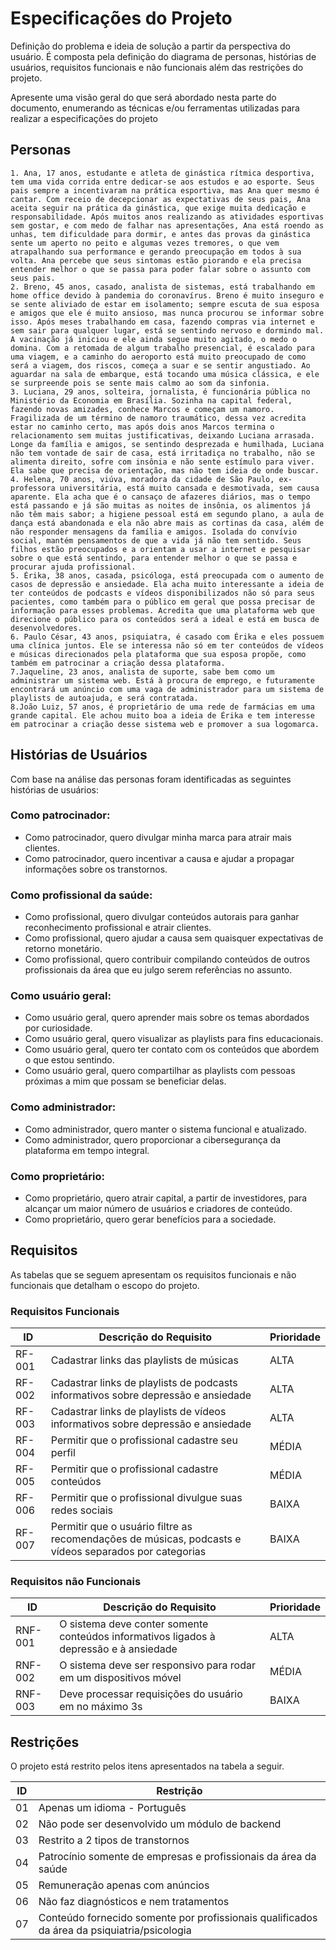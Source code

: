 # Especificações do Projeto

Definição do problema e ideia de solução a partir da perspectiva do usuário. É composta pela definição do  diagrama de personas, histórias de usuários, requisitos funcionais e não funcionais além das restrições do projeto.

Apresente uma visão geral do que será abordado nesta parte do documento, enumerando as técnicas e/ou ferramentas utilizadas para realizar a especificações do projeto

## Personas

    1. Ana, 17 anos, estudante e atleta de ginástica rítmica desportiva, tem uma vida corrida entre dedicar-se aos estudos e ao esporte. Seus pais sempre a incentivaram na prática esportiva, mas Ana quer mesmo é cantar. Com receio de decepcionar as expectativas de seus pais, Ana aceita seguir na prática da ginástica, que exige muita dedicação e responsabilidade. Após muitos anos realizando as atividades esportivas sem gostar, e com medo de falhar nas apresentações, Ana está roendo as unhas, tem dificuldade para dormir, e antes das provas da ginástica sente um aperto no peito e algumas vezes tremores, o que vem atrapalhando sua performance e gerando preocupação em todos à sua volta. Ana percebe que seus sintomas estão piorando e ela precisa entender melhor o que se passa para poder falar sobre o assunto com seus pais.
    2. Breno, 45 anos, casado, analista de sistemas, está trabalhando em home office devido à pandemia do coronavírus. Breno é muito inseguro e se sente aliviado de estar em isolamento; sempre escuta de sua esposa e amigos que ele é muito ansioso, mas nunca procurou se informar sobre isso. Após meses trabalhando em casa, fazendo compras via internet e sem sair para qualquer lugar, está se sentindo nervoso e dormindo mal. A vacinação já iniciou e ele ainda segue muito agitado, o medo o domina. Com a retomada de algum trabalho presencial, é escalado para uma viagem, e a caminho do aeroporto está muito preocupado de como será a viagem, dos riscos, começa a suar e se sentir angustiado. Ao aguardar na sala de embarque, está tocando uma música clássica, e ele se surpreende pois se sente mais calmo ao som da sinfonia.
    3. Luciana, 29 anos, solteira, jornalista, é funcionária pública no Ministério da Economia em Brasília. Sozinha na capital federal, fazendo novas amizades, conhece Marcos e começam um namoro. Fragilizada de um término de namoro traumático, dessa vez acredita estar no caminho certo, mas após dois anos Marcos termina o relacionamento sem muitas justificativas, deixando Luciana arrasada. Longe da família e amigos, se sentindo desprezada e humilhada, Luciana não tem vontade de sair de casa, está irritadiça no trabalho, não se alimenta direito, sofre com insônia e não sente estímulo para viver. Ela sabe que precisa de orientação, mas não tem ideia de onde buscar.
    4. Helena, 70 anos, viúva, moradora da cidade de São Paulo, ex-professora universitária, está muito cansada e desmotivada, sem causa aparente. Ela acha que é o cansaço de afazeres diários, mas o tempo está passando e já são muitas as noites de insônia, os alimentos já não têm mais sabor; a higiene pessoal está em segundo plano, a aula de dança está abandonada e ela não abre mais as cortinas da casa, além de não responder mensagens da família e amigos. Isolada do convívio social, mantém pensamentos de que a vida já não tem sentido. Seus filhos estão preocupados e a orientam a usar a internet e pesquisar sobre o que está sentindo, para entender melhor o que se passa e procurar ajuda profissional.
    5. Érika, 38 anos, casada, psicóloga, está preocupada com o aumento de casos de depressão e ansiedade. Ela acha muito interessante a ideia de ter conteúdos de podcasts e vídeos disponibilizados não só para seus pacientes, como também para o público em geral que possa precisar de informação para esses problemas. Acredita que uma plataforma web que direcione o público para os conteúdos será a ideal e está em busca de desenvolvedores.
    6. Paulo César, 43 anos, psiquiatra, é casado com Érika e eles possuem uma clínica juntos. Ele se interessa não só em ter conteúdos de vídeos e músicas direcionados pela plataforma que sua esposa propõe, como também em patrocinar a criação dessa plataforma.
    7.Jaqueline, 23 anos, analista de suporte, sabe bem como um administrar um sistema web. Está à procura de emprego, e futuramente encontrará um anúncio com uma vaga de administrador para um sistema de playlists de autoajuda, e será contratada.
    8.João Luiz, 57 anos, é proprietário de uma rede de farmácias em uma grande capital. Ele achou muito boa a ideia de Érika e tem interesse em patrocinar a criação desse sistema web e promover a sua logomarca.

## Histórias de Usuários 

Com base na análise das personas foram identificadas as seguintes histórias de usuários:

### Como patrocinador:
* Como patrocinador, quero divulgar minha marca para atrair mais clientes.
* Como patrocinador, quero incentivar a causa e ajudar a propagar informações sobre os transtornos.

### Como profissional da saúde:
* Como profissional, quero divulgar conteúdos autorais para ganhar reconhecimento profissional e atrair clientes.
* Como profissional, quero ajudar a causa sem quaisquer expectativas de retorno monetário.
* Como profissional, quero contribuir compilando conteúdos de outros profissionais da área que eu julgo serem referências no assunto.

### Como usuário geral:
* Como usuário geral, quero aprender mais sobre os temas abordados por curiosidade.
* Como usuário geral, quero visualizar as playlists para fins educacionais.
* Como usuário geral, quero ter contato com os conteúdos que abordem o que estou sentindo.
* Como usuário geral, quero compartilhar as playlists com pessoas próximas a mim que possam se beneficiar delas.

### Como administrador:
* Como administrador, quero manter o sistema funcional e atualizado.
* Como administrador, quero proporcionar a cibersegurança da plataforma em tempo integral.

### Como proprietário:
* Como proprietário, quero atrair capital, a partir de investidores, para alcançar um maior número de usuários e criadores de conteúdo.
* Como proprietário, quero gerar benefícios para a sociedade.

## Requisitos

As tabelas que se seguem apresentam os requisitos funcionais e não funcionais que detalham o escopo do projeto.

### Requisitos Funcionais

|ID    | Descrição do Requisito  | Prioridade |
|------|-----------------------------------------|----|
|RF-001| Cadastrar links das playlists de músicas | ALTA | 
|RF-002| Cadastrar links de playlists de podcasts informativos sobre depressão e ansiedade | ALTA | 
|RF-003| Cadastrar links de playlists de vídeos informativos sobre depressão e ansiedade | ALTA |
|RF-004| Permitir que o profissional cadastre seu perfil | MÉDIA |
|RF-005| Permitir que o profissional cadastre conteúdos | MÉDIA |
|RF-006| Permitir que o profissional divulgue suas redes sociais | BAIXA |
|RF-007| Permitir que o usuário filtre as recomendações de músicas,  podcasts e vídeos separados por categorias | BAIXA |

### Requisitos não Funcionais

|ID     | Descrição do Requisito  |Prioridade |
|-------|-------------------------|----|
|RNF-001| O sistema deve conter somente conteúdos informativos ligados à depressão e à ansiedade | ALTA |
|RNF-002| O sistema deve ser responsivo para rodar em um dispositivos móvel | MÉDIA | 
|RNF-003| Deve processar requisições do usuário em no máximo 3s |  BAIXA | 

## Restrições

O projeto está restrito pelos itens apresentados na tabela a seguir.

|ID| Restrição                                                                                   |
|--|---------------------------------------------------------------------------------------------|
|01| Apenas um idioma - Português                                                                |
|02| Não pode ser desenvolvido um módulo de backend                                              |
|03| Restrito a 2 tipos de transtornos                                                           |
|04| Patrocínio somente de empresas e profissionais da área da saúde                             |
|05| Remuneração apenas com anúncios                                                             |
|06| Não faz diagnósticos e nem tratamentos                                                      |
|07| Conteúdo fornecido somente por profissionais qualificados da área da psiquiatria/psicologia |




